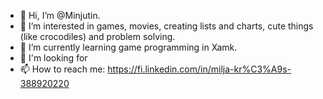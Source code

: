 - 👋 Hi, I’m @Minjutin.
- 👀 I’m interested in games, movies, creating lists and charts, cute things (like crocodiles) and problem solving.
- 🌱 I’m currently learning game programming in Xamk.
- 💞️ I'm looking for
- 📫 How to reach me: https://fi.linkedin.com/in/milja-kr%C3%A9s-388920220
